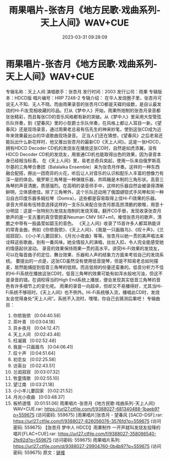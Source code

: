 ﻿---
title: 雨果唱片-张杏月《地方民歌·戏曲系列-天上人间》WAV+CUE
date: 2023-03-31 09:28:09
categories: 古典音乐、新世纪、纯音雅乐
tags: 纯音雅乐
---
# 雨果唱片-张杏月《地方民歌·戏曲系列-天上人间》WAV+CUE

专辑名称：天上人间
演唱歌手：张杏月
发行时间：2003
发行公司：雨果
专辑版本：HDCD版
唱片编号：HRP 7248-2
专辑介绍：
在华人发烧圈子里，张杏月可说无人不知、无人不晓。而由雨果录音的张杏月CD都是天碟的级数，是自认最发烧的Hi-Fi友竞相收藏的珍品。打从《梦中人》开始，雨果所炮制的张杏月录音都张张精彩，而且每张CD的音乐风格都有新的突破。从《梦中人》里采用大型管弦乐队伴奏，到《望春风》里的小型爵士乐队伴奏，在风格上都让人耳目一新。《望春风》还是现场录音，通过雨果老总易有伍先生的神来妙笔，使到这张CD成为近年来效果最出众的华语歌曲现场录音。
正当人们还在猜想，《望春风》之后老易还能玩出什么新花样时，他又推出张杏月的最新CD《天上人间》。这是一张HDCD，拥有HDCD
Decoder CD机的发烧友在播放这张CD时，自然是如虎添翼。没有HDCD Decoder
CD机的发烧友，用普通CD机也能取得出色的效果，因为录音本身已经相当标青。
在《天上人间》里，易老总奇兵突起，使用一队来自俄罗斯高尔基的三角琴合奏团（Balalaika
Ensemble）来为张杏月伴奏。这样的一种东西融合配搭，擦出一团奇异的火花，听后让人对音乐的认识和配乐人丰富的想像力有深一层的体会。俄罗斯三角琴是一种弹拨乐器，共鸣箱是木制的三角形状。高音三角琴的声音清脆，质感强烈。在高明的录音师手中，这样的乐器自然会被录得清晰鲜明，立体感绝佳。除了三角琴外，这个乐队还动用了俄国键钮式手风琴和另一种沿自古印度乐器多姆拉琴（Domra）。这些都是容易取得上佳Hi-Fi效果的乐器。
录音大师易有伍特意选择这样的一支乐队来配合张杏月那高昂清脆的歌喉，用意十分明显：这是一张特别为发烧友炮制的发烧天碟。翻开CD手册，发现收录张杏月歌声的是一支古董的真空管胆麦Neuman
CMV 567+m1，难怪张杏月的歌声，清脆之中带有一股晶莹如碧玉的音色。
《天上人间》收录了15首许多人都耳熟能详的常青金曲，例如《你侬我侬》、《天上人间》、《我是一只画眉鸟》、《叹十声》、《兰闺寂寂》、《小小羊儿要回家》、《月光小夜曲》等等。张杏月以她一贯的美声唱法来诠释这些歌曲，别有一番风味。她全情投入的演唱，丝丝入扣，令人完全能感受她的情感起伏波动。
录音的效果保持雨果一贯的高水平。讲究Hi-Fi效果的发烧友，可以在每首曲子的定位、舞台效果、乐器和人声的结象力方面来考验自己的发烧系统。
要提出的一点是，这张CD虽然没有使用低音提琴，但是不知易老总如何摆麦，居然能捕捉到低音三角琴的低频。而且低频的份量还蛮重的。低音分析力不佳的Hi-Fi系统在播放这张CD时，低音三角琴的效果可能有如浑水般地污浊，但这不是录音的错。在调校得当的High
End系统上播放，便会发现其实低音三角琴的音色有许多细节上的变化呢。
雨果的录音一向超卓，但却又不易播得好，尤其当Hi-Fi系统不够班时。《天上人间》也不例外。Hi-Fi系统够入流，播唱此CD时，发烧友会觉得身处“天上人间”。系统不入流时，嘿嘿，你自己去猜测后果吧！
专辑曲目：
01. 你侬我侬   [0:04:40.58]
02. 茶叶青   [0:03:04.18]
03. 异乡夜月   [0:04:12.47]
04. 天上人间   [0:02:43.48]
05. 枉凝眉   [0:02:52.48]
06. 我是一只画眉鸟   [0:04:06.41]
07. 叹十声   [0:04:51.64]
08. 初恋女   [0:02:25.58]
09. 访英台   [0:02:43.51]
10. 兰闺寂寂   [0:03:07.32]
11. 牧童情歌   [0:02:55.10]
12. 望江南   [0:03:21.18]
13. 小小羊儿要回家   [0:02:21.52]
14. 月光小夜曲   [0:03:48.37]
15. 板桥道情   [0:01:51.06]
雨果唱片-张杏月《地方民歌·戏曲系列-天上人间》WAV+CUE.rar: https://url27.ctfile.com/f/9388027-681340488-1baeb9?p=559675
(访问密码: 559675)
[雨果唱片]张杏月 - 望春风 [SACD-DSF].rar: https://url27.ctfile.com/f/9388027-826056076-3576fd?p=559675
(访问密码: 559675)
【张杏月 梦中人 HDCD】雨果制作 一开声就叫发烧友投降的唱片[FLAC+CUE].rar: https://url27.ctfile.com/f/9388027-358086540-2fe92d?p=559675
(访问密码: 559675)
雨果唱片系列: https://url27.ctfile.com/d/9388027-29904760-0b4b97?p=559675
(访问密码: 559675)
原文：[链接](https://blog.sina.com.cn/s/blog_1647c7e7601031186.html)